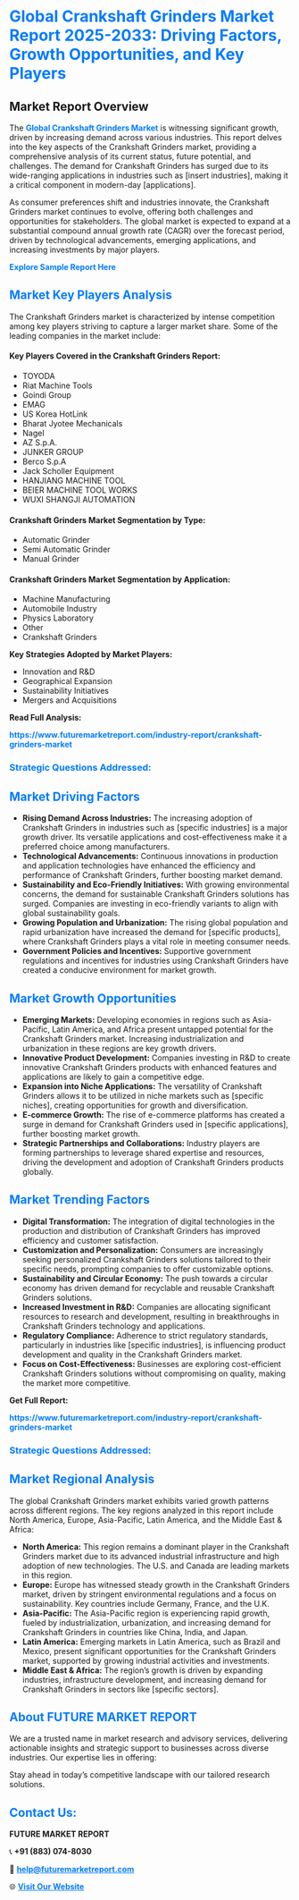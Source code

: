 <h1 style="color: #007BFF;">Global Crankshaft Grinders Market Report 2025-2033: Driving Factors, Growth Opportunities, and Key Players</h1>

<section id="overview">
<h2>Market Report Overview</h2>
<p>The <a href="https://www.futuremarketreport.com/industry-report/crankshaft-grinders-market" style="color: #007BFF; text-decoration: none;"><strong>Global Crankshaft Grinders Market</strong></a> is witnessing significant growth, driven by increasing demand across various industries. This report delves into the key aspects of the Crankshaft Grinders market, providing a comprehensive analysis of its current status, future potential, and challenges. The demand for Crankshaft Grinders has surged due to its wide-ranging applications in industries such as [insert industries], making it a critical component in modern-day [applications].</p>
<p>As consumer preferences shift and industries innovate, the Crankshaft Grinders market continues to evolve, offering both challenges and opportunities for stakeholders. The global market is expected to expand at a substantial compound annual growth rate (CAGR) over the forecast period, driven by technological advancements, emerging applications, and increasing investments by major players.</p>
</section>

<section id="overview">
<p><a href="https://www.futuremarketreport.com/request-sample/reportId=128287" style="color: #007BFF; text-decoration: none;"><strong>Explore Sample Report Here</strong></a></p>
</section>

<section id="key-players">
<h2 style="color: #007BFF;">Market Key Players Analysis</h2>
<p>The Crankshaft Grinders market is characterized by intense competition among key players striving to capture a larger market share. Some of the leading companies in the market include:</p>
<h4>Key Players Covered in the Crankshaft Grinders Report:</h4>
<ul><li>TOYODA</li><li>Riat Machine Tools</li><li>Goindi Group</li><li>EMAG</li><li>US Korea HotLink</li><li>Bharat Jyotee Mechanicals</li><li>Nagel</li><li>AZ S.p.A.</li><li>JUNKER GROUP</li><li>Berco S.p.A</li><li>Jack Scholler Equipment</li><li>HANJIANG MACHINE TOOL</li><li>BEIER MACHINE TOOL WORKS</li><li>WUXI SHANGJI AUTOMATION</li></ul>
<h4>Crankshaft Grinders Market Segmentation by Type:</h4>
<ul><li>Automatic Grinder</li><li>Semi Automatic Grinder</li><li>Manual Grinder</li></ul>

<h4>Crankshaft Grinders Market Segmentation by Application:</h4>
<ul><li>Machine Manufacturing</li><li>Automobile Industry</li><li>Physics Laboratory</li><li>Other</li><li>Crankshaft Grinders</li></ul>
<p><strong>Key Strategies Adopted by Market Players:</strong></p>
<ul>
<li>Innovation and R&D</li>
<li>Geographical Expansion</li>
<li>Sustainability Initiatives</li>
<li>Mergers and Acquisitions</li>
</ul>
</section>

<section>
<p><strong>Read Full Analysis: </strong></p><a href="https://www.futuremarketreport.com/industry-report/crankshaft-grinders-market" style="color: #007BFF; text-decoration: none;"><strong>https://www.futuremarketreport.com/industry-report/crankshaft-grinders-market</strong></a>
<h3 style="color: #007BFF;">Strategic Questions Addressed:</h3>
</section>

<section id="driving-factors">
<h2 style="color: #007BFF;">Market Driving Factors</h2>
<ul>
<li><strong>Rising Demand Across Industries:</strong> The increasing adoption of Crankshaft Grinders in industries such as [specific industries] is a major growth driver. Its versatile applications and cost-effectiveness make it a preferred choice among manufacturers.</li>
<li><strong>Technological Advancements:</strong> Continuous innovations in production and application technologies have enhanced the efficiency and performance of Crankshaft Grinders, further boosting market demand.</li>
<li><strong>Sustainability and Eco-Friendly Initiatives:</strong> With growing environmental concerns, the demand for sustainable Crankshaft Grinders solutions has surged. Companies are investing in eco-friendly variants to align with global sustainability goals.</li>
<li><strong>Growing Population and Urbanization:</strong> The rising global population and rapid urbanization have increased the demand for [specific products], where Crankshaft Grinders plays a vital role in meeting consumer needs.</li>
<li><strong>Government Policies and Incentives:</strong> Supportive government regulations and incentives for industries using Crankshaft Grinders have created a conducive environment for market growth.</li>
</ul>
</section>

<section id="growth-opportunities">
<h2 style="color: #007BFF;">Market Growth Opportunities</h2>
<ul>
<li><strong>Emerging Markets:</strong> Developing economies in regions such as Asia-Pacific, Latin America, and Africa present untapped potential for the Crankshaft Grinders market. Increasing industrialization and urbanization in these regions are key growth drivers.</li>
<li><strong>Innovative Product Development:</strong> Companies investing in R&D to create innovative Crankshaft Grinders products with enhanced features and applications are likely to gain a competitive edge.</li>
<li><strong>Expansion into Niche Applications:</strong> The versatility of Crankshaft Grinders allows it to be utilized in niche markets such as [specific niches], creating opportunities for growth and diversification.</li>
<li><strong>E-commerce Growth:</strong> The rise of e-commerce platforms has created a surge in demand for Crankshaft Grinders used in [specific applications], further boosting market growth.</li>
<li><strong>Strategic Partnerships and Collaborations:</strong> Industry players are forming partnerships to leverage shared expertise and resources, driving the development and adoption of Crankshaft Grinders products globally.</li>
</ul>
</section>

<section id="trending-factors">
<h2 style="color: #007BFF;">Market Trending Factors</h2>
<ul>
<li><strong>Digital Transformation:</strong> The integration of digital technologies in the production and distribution of Crankshaft Grinders has improved efficiency and customer satisfaction.</li>
<li><strong>Customization and Personalization:</strong> Consumers are increasingly seeking personalized Crankshaft Grinders solutions tailored to their specific needs, prompting companies to offer customizable options.</li>
<li><strong>Sustainability and Circular Economy:</strong> The push towards a circular economy has driven demand for recyclable and reusable Crankshaft Grinders solutions.</li>
<li><strong>Increased Investment in R&D:</strong> Companies are allocating significant resources to research and development, resulting in breakthroughs in Crankshaft Grinders technology and applications.</li>
<li><strong>Regulatory Compliance:</strong> Adherence to strict regulatory standards, particularly in industries like [specific industries], is influencing product development and quality in the Crankshaft Grinders market.</li>
<li><strong>Focus on Cost-Effectiveness:</strong> Businesses are exploring cost-efficient Crankshaft Grinders solutions without compromising on quality, making the market more competitive.</li>
</ul>
</section>

<section>
<p><strong>Get Full Report: </strong></p><a href="https://www.futuremarketreport.com/industry-report/crankshaft-grinders-market" style="color: #007BFF; text-decoration: none;"><strong>https://www.futuremarketreport.com/industry-report/crankshaft-grinders-market</strong></a>
<h3 style="color: #007BFF;">Strategic Questions Addressed:</h3>
</section>


<section id="regional-analysis">
<h2 style="color: #007BFF;">Market Regional Analysis</h2>
<p>The global Crankshaft Grinders market exhibits varied growth patterns across different regions. The key regions analyzed in this report include North America, Europe, Asia-Pacific, Latin America, and the Middle East & Africa:</p>
<ul>
<li><strong>North America:</strong> This region remains a dominant player in the Crankshaft Grinders market due to its advanced industrial infrastructure and high adoption of new technologies. The U.S. and Canada are leading markets in this region.</li>
<li><strong>Europe:</strong> Europe has witnessed steady growth in the Crankshaft Grinders market, driven by stringent environmental regulations and a focus on sustainability. Key countries include Germany, France, and the U.K.</li>
<li><strong>Asia-Pacific:</strong> The Asia-Pacific region is experiencing rapid growth, fueled by industrialization, urbanization, and increasing demand for Crankshaft Grinders in countries like China, India, and Japan.</li>
<li><strong>Latin America:</strong> Emerging markets in Latin America, such as Brazil and Mexico, present significant opportunities for the Crankshaft Grinders market, supported by growing industrial activities and investments.</li>
<li><strong>Middle East & Africa:</strong> The region’s growth is driven by expanding industries, infrastructure development, and increasing demand for Crankshaft Grinders in sectors like [specific sectors].</li>
</ul>
</section>

<footer>
<h2 style="color: #007BFF;">About FUTURE MARKET REPORT</h2>
<p>We are a trusted name in market research and advisory services, delivering actionable insights and strategic support to businesses across diverse industries. Our expertise lies in offering:</p>

<p>Stay ahead in today’s competitive landscape with our tailored research solutions.</p>

<h2 style="color: #007BFF;">Contact Us:</h2>
<p><strong>FUTURE MARKET REPORT</strong></p>
<p>📞 <strong>+91 (883) 074-8030</strong></p>
<p>📧 <strong><a href="mailto:help@futuremarketreport.com" style="color: #007BFF;">help@futuremarketreport.com</a></strong></p>
<p>🌐 <strong><a href="https://www.futuremarketreport.com/" style="color: #007BFF;">Visit Our Website</a></strong></p>
</footer>